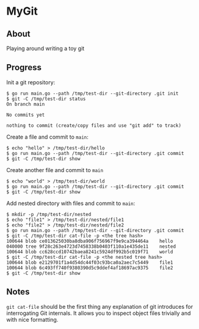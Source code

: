 # MyGit

## About

Playing around writing a toy git

## Progress

Init a git repository:
```
$ go run main.go --path /tmp/test-dir --git-directory .git init
$ git -C /tmp/test-dir status
On branch main

No commits yet

nothing to commit (create/copy files and use "git add" to track)
```


Create a file and commit to `main`:
```
$ echo "hello" > /tmp/test-dir/hello
$ go run main.go --path /tmp/test-dir --git-directory .git commit
$ git -C /tmp/test-dir show
```

Create another file and commit to `main` 
```
$ echo "world" > /tmp/test-dir/world
$ go run main.go --path /tmp/test-dir --git-directory .git commit
$ git -C /tmp/test-dir show
```

Add nested directory with files and commit to `main`:

```
$ mkdir -p /tmp/test-dir/nested
$ echo "file1" > /tmp/test-dir/nested/file1
$ echo "file2" > /tmp/test-dir/nested/file2
$ go run main.go --path /tmp/test-dir --git-directory .git commit
$ git -C /tmp/test-dir cat-file -p <the tree hash>
100644 blob ce013625030ba8dba906f756967f9e9ca394464a    hello
040000 tree 9f28c263e4723d7458338b0403f110a1e435de11    nested
100644 blob cc628ccd10742baea8241c5924df992b5c019f71    world
$ git -C /tmp/test-dir cat-file -p <the nested tree hash>
100644 blob e2129701f1a4d54dc44f03c93bca0a2aec7c5449    file1
100644 blob 6c493ff740f9380390d5c9ddef4af18697ac9375    file2
$ git -C /tmp/test-dir show
```


## Notes

`git cat-file` should be the first thing any explanation of git introduces for interrogating Git internals. It allows 
you to inspect object files trivially and with nice formatting.
